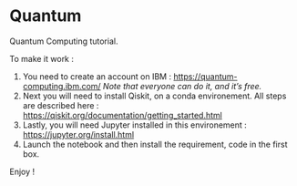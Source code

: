 # Quantum

Quantum Computing tutorial.

To make it work : 
1.	You need to create an account on IBM : https://quantum-computing.ibm.com/
*Note that everyone can do it, and it’s free.*
2.	Next you will need to install Qiskit, on a conda environement. All steps are described here : https://qiskit.org/documentation/getting_started.html
3.	Lastly, you will need Jupyter installed in this environement : https://jupyter.org/install.html
4. Launch the notebook and then install the requirement, code in the first box.

Enjoy !
